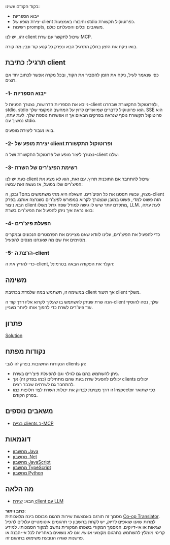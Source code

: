 <!--
CO_OP_TRANSLATOR_METADATA:
{
  "original_hash": "a0acf3093691b1cfcc008a8c6648ea26",
  "translation_date": "2025-06-13T06:48:45+00:00",
  "source_file": "03-GettingStarted/02-client/README.md",
  "language_code": "he"
}
-->
בקוד הקודם עשינו:

- ייבוא הספריות
- יצירת מופע של client וחיבורו באמצעות stdio כפרוטוקול תקשורת.
- רשימת prompts, משאבים וכלים והפעלתם כולם.

זהו, יש לנו client שיכול לתקשר עם שרת MCP.

בואו ניקח את הזמן בחלק התרגיל הבא ונפרק כל קטע קוד ונבין מה קורה.

## תרגיל: כתיבת client

כפי שנאמר לעיל, ניקח את הזמן להסביר את הקוד, ובכל מקרה אפשר לכתוב יחד אם רוצים.

### -1- ייבוא הספריות

נייבא את הספריות הדרושות, נצטרך הפניות ל-client ולפרוטוקול התקשורת שבחרנו, stdio. stdio הוא פרוטוקול לדברים שמיועדים לרוץ על המחשב המקומי שלך. SSE הוא פרוטוקול תקשורת נוסף שנראה בפרקים הבאים אך זו אפשרות נוספת שלך. לעת עתה, נמשיך עם stdio.

בואו נעבור ליצירת מופעים.

### -2- יצירת מופע של client ופרוטוקול התקשורת

נצטרך ליצור מופע של פרוטוקול התקשורת ושל ה-client שלנו:

### -3- רשימת הפיצ'רים של השרת

כעת יש לנו client שיכול להתחבר אם התוכנית תרוץ. עם זאת, הוא לא מציג את הפיצ'רים שלו בפועל, אז נעשה זאת עכשיו:

מצוין, עכשיו תפסנו את כל הפיצ'רים. השאלה היא מתי משתמשים בהם? ובכן, ה-client הזה פשוט למדי, פשוט במובן שנצטרך לקרוא במפורש לפיצ'רים כשנרצה אותם. בפרק הבא ניצור client מתקדם יותר שיש לו גישה למודל שפה גדול משלו, LLM. לעת עתה, בואו נראה איך ניתן להפעיל את הפיצ'רים בשרת:

### -4- הפעלת פיצ'רים

כדי להפעיל את הפיצ'רים, עלינו לוודא שאנו מציינים את הפרמטרים הנכונים ובמקרים מסוימים את שם מה שאנחנו מנסים להפעיל.

### -5- הרצת ה-client

כדי להריץ את ה-client, הקלד את הפקודה הבאה בטרמינל:

## משימה

במשימה זו, תשתמש במה שלמדת בכתיבת client אך תיצור client משלך.

הנה שרת שניתן להשתמש בו שעליך לקרוא אליו דרך קוד ה-client שלך, נסה להוסיף עוד פיצ'רים לשרת כדי להפוך אותו ליותר מעניין.

## פתרון

[Solution](./solution/README.md)

## נקודות מפתח

הנקודות החשובות בפרק זה לגבי clients הן:

- ניתן להשתמש בהם גם לגילוי וגם להפעלת פיצ'רים בשרת.
- יכולים להפעיל שרת בעת שהם מתחילים (כמו בפרק זה) אך clients יכולים להתחבר גם לשרתים שכבר רצים.
- זו דרך מצוינת לבדוק את יכולות השרת לצד חלופות כמו Inspector כפי שתואר בפרק הקודם.

## משאבים נוספים

- [בניית clients ב-MCP](https://modelcontextprotocol.io/quickstart/client)

## דוגמאות

- [מחשבון Java](../samples/java/calculator/README.md)
- [מחשבון .Net](../../../../03-GettingStarted/samples/csharp)
- [מחשבון JavaScript](../samples/javascript/README.md)
- [מחשבון TypeScript](../samples/typescript/README.md)
- [מחשבון Python](../../../../03-GettingStarted/samples/python)

## מה הלאה

- הבא: [יצירת client עם LLM](/03-GettingStarted/03-llm-client/README.md)

**כתב ויתור**:  
מסמך זה תורגם באמצעות שירות תרגום מבוסס בינה מלאכותית [Co-op Translator](https://github.com/Azure/co-op-translator). למרות שאנו שואפים לדיוק, יש לקחת בחשבון כי תרגומים אוטומטיים עלולים להכיל שגיאות או אי-דיוקים. המסמך המקורי בשפתו המקורית נחשב למקור הסמכותי. למידע קריטי מומלץ להשתמש בתרגום מקצועי אנושי. אנו לא נושאים באחריות לכל אי-הבנה או פרשנות שגויה הנובעת משימוש בתרגום זה.